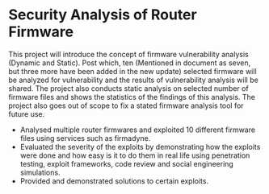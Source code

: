 # Security Analysis of Router Firmware
This project will introduce the concept of firmware vulnerability analysis (Dynamic and Static). Post which, ten (Mentioned in document as seven, but three more have been added in the new update) selected firmware will be analyzed for vulnerability and the results of vulnerability analysis will be shared. The project also conducts static analysis on selected number of firmware files and shows the statistics of the findings of this analysis. The project also goes out of scope to fix a stated firmware analysis tool for future use.

- Analysed multiple router firmwares and exploited 10 different firmware files using services such as firmadyne.
- Evaluated the severity of the exploits by demonstrating how the exploits were done and how easy is it to do them in real life using penetration testing, exploit frameworks, code review and social engineering simulations.
- Provided and demonstrated solutions to certain exploits.
